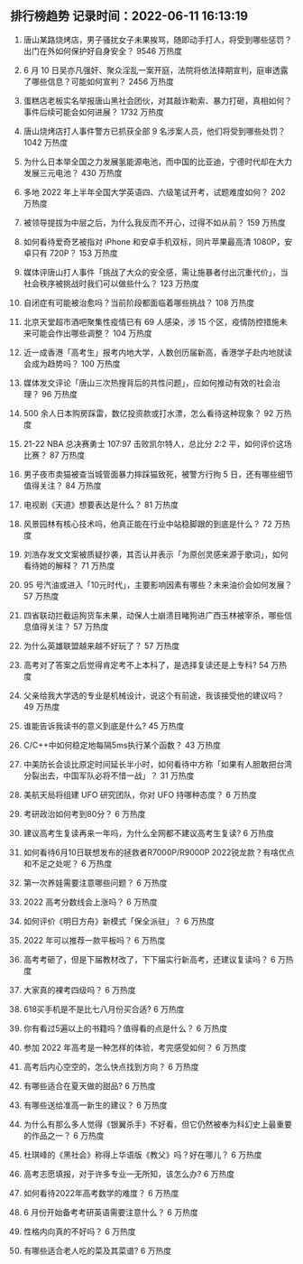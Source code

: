 
## 排行榜趋势 记录时间：2022-06-11 16:13:19
  
  1. 唐山某路烧烤店，男子骚扰女子未果挨骂，随即动手打人，将受到哪些惩罚？出门在外如何保护好自身安全？ 9546 万热度
    
  2. 6 月 10 日吴亦凡强奸、聚众淫乱一案开庭，法院将依法择期宣判，庭审透露了哪些信息？可能如何宣判？ 2456 万热度
    
  3. 蛋糕店老板实名举报唐山黑社会团伙，对其敲诈勒索、暴力打砸，真相如何？事件后续可能会如何进展？ 1732 万热度
    
  4. 唐山烧烤店打人事件警方已抓获全部 9 名涉案人员，他们将受到哪些处罚？ 1042 万热度
    
  5. 为什么日本举全国之力发展氢能源电池，而中国的比亚迪，宁德时代却在大力发展三元电池？ 430 万热度
    
  6. 多地 2022 年上半年全国大学英语四、六级笔试开考，试题难度如何？ 202 万热度
    
  7. 被领导提拔为中层之后，为什么我反而不开心，过得不如从前？ 159 万热度
    
  8. 如何看待爱奇艺被指对 iPhone 和安卓手机双标，同片苹果最高清 1080P，安卓只有 720P？ 153 万热度
    
  9. 媒体评唐山打人事件「挑战了大众的安全感，需让施暴者付出沉重代价」，当社会秩序被挑战时我们可以做些什么？ 123 万热度
    
  10. 自闭症有可能被治愈吗？当前阶段都面临着哪些挑战？ 108 万热度
    
  11. 北京天堂超市酒吧聚集性疫情已有 69 人感染，涉 15 个区，疫情防控措施未来可能会作出哪些调整？ 104 万热度
    
  12. 近一成香港「高考生」报考内地大学，人数创历届新高，香港学子赴内地就读会成为趋势吗？ 100 万热度
    
  13. 媒体发文评论「唐山三次热搜背后的共性问题」，应如何推动有效的社会治理？ 96 万热度
    
  14. 500 余人日本购房踩雷，数亿投资款或打水漂，怎么看待这种现象？ 92 万热度
    
  15. 21-22 NBA 总决赛勇士 107:97 击败凯尔特人，总比分 2:2 平，如何评价这场比赛？ 87 万热度
    
  16. 男子夜市卖猫被查当城管面暴力摔踩猫致死，被警方行拘 5 日，还有哪些细节值得关注？ 84 万热度
    
  17. 电视剧《天道》想要表达是什么？ 81 万热度
    
  18. 风景园林有核心技术吗，他真正能在行业中站稳脚跟的到底是什么？ 72 万热度
    
  19. 刘浩存发文文案被质疑抄袭，其否认并表示「为原创灵感来源于歌词」，如何看待她的解释？ 71 万热度
    
  20. 95 号汽油或进入「10元时代」，主要影响因素有哪些？未来油价会如何发展？ 57 万热度
    
  21. 四省联动拦截运狗货车未果，动保人士崩溃目睹狗进广西玉林被宰杀，哪些信息值得关注？ 57 万热度
    
  22. 为什么英雄联盟越来越不好玩了？ 57 万热度
    
  23. 高考对了答案之后觉得肯定考不上本科了，是选择复读还是上专科? 54 万热度
    
  24. 父亲给我大学选的专业是机械设计，说这个有前途，我该接受他的建议吗？ 49 万热度
    
  25. 谁能告诉我读书的意义到底是什么? 45 万热度
    
  26. C/C++中如何稳定地每隔5ms执行某个函数？ 43 万热度
    
  27. 中美防长会谈比原定时间延长半小时，如何看待中方称「如果有人胆敢把台湾分裂出去，中国军队必将不惜一战」？ 31 万热度
    
  28. 美航天局将组建 UFO 研究团队，你对 UFO 持哪种态度？ 6 万热度
    
  29. 考研政治如何考到80分？ 6 万热度
    
  30. 建议高考生复读再来一年吗，为什么全网都不建议高考生复读? 6 万热度
    
  31. 如何看待6月10日联想发布的拯救者R7000P/R9000P 2022锐龙款？有啥优点和不足之处呢？ 6 万热度
    
  32. 第一次养娃需要注意哪些问题？ 6 万热度
    
  33. 2022 高考分数线会上涨吗？ 6 万热度
    
  34. 如何评价《明日方舟》新模式「保全派驻」？ 6 万热度
    
  35. 2022 年可以推荐一款平板吗？ 6 万热度
    
  36. 高考考砸了，但是下届教材改了，下下届实行新高考，还建议复读吗？ 6 万热度
    
  37. 大家真的裸考四级吗？ 6 万热度
    
  38. 618买手机是不是比七八月份买合适? 6 万热度
    
  39. 你有看过5遍以上的书籍吗？值得看的点是什么？ 6 万热度
    
  40. 参加 2022 年高考是一种怎样的体验，考完感受如何？ 6 万热度
    
  41. 高考后内心空空的，怎么快点找到方向？ 6 万热度
    
  42. 有哪些适合在夏天做的甜品? 6 万热度
    
  43. 有哪些送给准高一新生的建议？ 6 万热度
    
  44. 为什么有那么多人觉得《银翼杀手》不好看，但它仍然被奉为科幻史上最重要的作品之一？ 6 万热度
    
  45. 杜琪峰的《黑社会》称得上华语版《教父》吗？好在哪儿？ 6 万热度
    
  46. 高考志愿填报，对于许多专业一无所知，该怎么办? 6 万热度
    
  47. 如何看待2022年高考数学的难度？ 6 万热度
    
  48. 6 月份开始备考考研英语需要注意什么？ 6 万热度
    
  49. 性格内向真的不好吗？ 6 万热度
    
  50. 有哪些适合老人吃的菜及其菜谱? 6 万热度
    